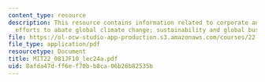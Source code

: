 ```yaml
---
content_type: resource
description: This resource contains information related to corporate and international
  efforts to abate global climate change; sustainability and global business.
file: https://ol-ocw-studio-app-production.s3.amazonaws.com/courses/22-081j-introduction-to-sustainable-energy-fall-2010/8afda47dff6ef70bb8ca06b26b82535b_MIT22_081JF10_lec24a.pdf
file_type: application/pdf
resourcetype: Document
title: MIT22_081JF10_lec24a.pdf
uid: 8afda47d-ff6e-f70b-b8ca-06b26b82535b
---
```

